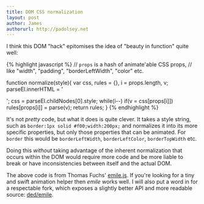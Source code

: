 ```yaml
---
title: DOM CSS normalization
layout: post
author: James
authorurl: http://padolsey.net
---
```


I think this DOM "hack" epitomises the idea of "beauty in function" quite well:

{% highlight javascript %}
// `props` is a hash of animate'able CSS props,
// like "width", "padding", "borderLeftWidth", "color" etc.

function normalize(style){
    var css, rules = {}, i = props.length, v;
    parseEl.innerHTML = '<div style="'+style+'"></div>';
    css = parseEl.childNodes[0].style;
    while(i--) if(v = css[props[i]]) rules[props[i]] = parse(v);
    return rules;
} 
{% endhighlight %}

It's not *pretty* code, but what it does is quite clever. It takes a style string, such as `border:1px solid #f00;width:200px;` and normalizes it into its more specific properties, but only those properties that can be animated. For `border` this would be `borderLeftWidth`, `borderLeftColor`, `borderTopWidth` etc.

Doing this *without* taking advantage of the inherent normalization that occurs within the DOM would require more code and be more liable to break or have inconsistencies between itself and the actual DOM. 

The above code is from Thomas Fuchs' [emile.js](https://github.com/madrobby/emile/blob/master/emile.js). If you're looking for a tiny and swift animation helper then *emile* works well. I will also put a word in for a respectable fork, which exposes a slightly better API and more readable source: [ded/emile](https://github.com/ded/emile).